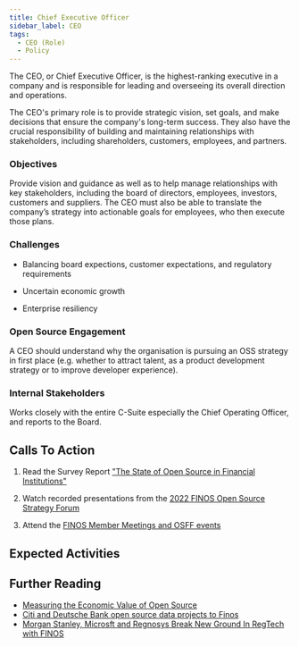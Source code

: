 ```yaml
---
title: Chief Executive Officer
sidebar_label: CEO
tags: 
  - CEO (Role)
  - Policy
---
```


<BoxOut title="Chief Executive Officer" image="/img/bok/roles/ceo.png">

The CEO, or Chief Executive Officer, is the highest-ranking executive in a company and is responsible for leading and overseeing its overall direction and operations. 

The CEO's primary role is to provide strategic vision, set goals, and make decisions that ensure the company's long-term success. They also have the crucial responsibility of building and maintaining relationships with stakeholders, including shareholders, customers, employees, and partners.

### Objectives

Provide vision and guidance as well as to help manage relationships with key stakeholders, including the board of directors, employees, investors, customers and suppliers. The CEO must also be able to translate the company’s strategy into actionable goals for employees, who then execute those plans.

### Challenges

- Balancing board expections, customer expectations, and regulatory requirements  
           
- Uncertain economic growth
 
- Enterprise resiliency

### Open Source Engagement

A CEO should understand why the organisation is pursuing an OSS strategy in first place (e.g. whether to attract talent, as a product development strategy or to improve developer experience).

### Internal Stakeholders

Works closely with the entire C-Suite especially the Chief Operating Officer, and reports to the Board.

</BoxOut>

## Calls To Action

1. Read the Survey Report ["The State of Open Source in Financial Institutions"](https://www.finos.org/state-of-open-source-in-financial-services-2022)

2. Watch recorded presentations from the [2022 FINOS Open Source Strategy Forum](https://resources.finos.org/znglist/osff-new-york-2022/?c=cG9zdDo5OTA5MTk=)

3. Attend the [FINOS Member Meetings and OSFF events](https://www.finos.org/hosted-events)

## Expected Activities

<BokTagList tag="CEO (Role)" filter="Activities" />

## Further Reading

 - [Measuring the Economic Value of Open Source](https://project.linuxfoundation.org/hubfs/LF%20Research/Measuring%20the%20Economic%20Value%20of%20Open%20Source%20-%20Report.pdf?hsLang=en)
 - [Citi and Deutsche Bank open source data projects to Finos](https://www.finextra.com/newsarticle/36044/citi-and-deutsche-bank-open-source-data-projects-to-finos)
- [Morgan Stanley, Microsft and Regnosys Break New Ground In RegTech with FINOS](https://www.finos.org/blog/morgan-stanley-microsoft-and-regnosys-break-new-ground-in-regtech-with-finos)